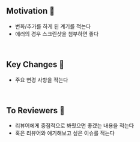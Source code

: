 ## Motivation 🤔

- 변화/추가를 하게 된 계기를 적는다
- 에러의 경우 스크린샷을 첨부하면 좋다

<br>

## Key Changes 🔑

- 주요 변경 사항을 적는다

<br>

## To Reviewers 🙏

- 리뷰어에게 중점적으로 봐줬으면 좋겠는 내용을 적는다
- 혹은 리뷰어와 얘기해보고 싶은 이슈를 적는다